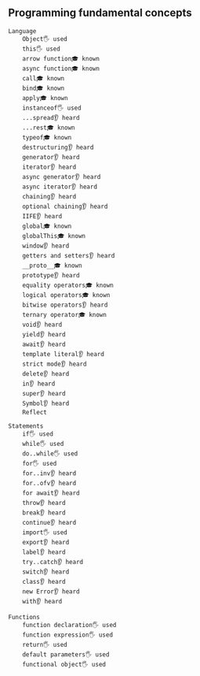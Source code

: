 ## Programming fundamental concepts
    Language
        Object🖐️ used
        this🖐️ used
        arrow function🎓 known
        async function🎓 known
        call🎓 known
        bind🎓 known
        apply🎓 known
        instanceof🖐️ used
        ...spread👂 heard
        ...rest🎓 known
        typeof🎓 known
        destructuring👂 heard
        generator👂 heard
        iterator👂 heard
        async generator👂 heard
        async iterator👂 heard
        chaining👂 heard
        optional chaining👂 heard
        IIFE👂 heard
        global🎓 known
        globalThis🎓 known
        window👂 heard
        getters and setters👂 heard
        __proto__🎓 known
        prototype👂 heard
        equality operators🎓 known
        logical operators🎓 known
        bitwise operators👂 heard
        ternary operator🎓 known
        void👂 heard
        yield👂 heard
        await👂 heard
        template literal👂 heard
        strict mode👂 heard
        delete👂 heard
        in👂 heard
        super👂 heard
        Symbol👂 heard
        Reflect

    Statements
        if🖐️ used
        while🖐️ used
        do..while🖐️ used
        for🖐️ used
        for..inv👂 heard
        for..ofv👂 heard
        for await👂 heard
        throw👂 heard
        break👂 heard
        continue👂 heard
        import🖐️ used
        export👂 heard
        label👂 heard
        try..catch👂 heard
        switch👂 heard
        class👂 heard
        new Error👂 heard
        with👂 heard

    Functions
        function declaration🖐️ used
        function expression🖐️ used
        return🖐️ used
        default parameters🖐️ used
        functional object🖐️ used
